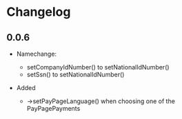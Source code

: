 # Changelog

## 0.0.6
* Namechange: 
    * setCompanyIdNumber() to setNationalIdNumber()
    * setSsn() to setNationalIdNumber()
    
* Added
    * ->setPayPageLanguage() when choosing one of the PayPagePayments
    
